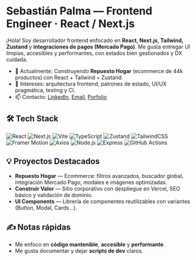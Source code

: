 # Sebastián Palma — Frontend Engineer · React / Next.js


¡Hola! Soy desarrollador frontend enfocado en **React, Next.js, Tailwind, Zustand** y **integraciones de pagos (Mercado Pago)**. Me gusta entregar UI limpias, accesibles y performantes, con estados bien gestionados y DX cuidada.


- 🚀 Actualmente: Construyendo **Repuesto Hogar** (ecommerce de 44k productos) con React + Tailwind + Zustand.
- 🧩 Intereses: arquitectura frontend, patrones de estado, UI/UX pragmática, testing y CI.
- 📫 Contacto: [LinkedIn](https://www.linkedin.com/in/sebastianpalmasanchez/), [Email](mailto:sebapalma59gmail.com), [Porfolio](https://sebastian-palma.vercel.app/)


## 🛠️ Tech Stack

![React](https://img.shields.io/badge/React-20232A?style=for-the-badge&logo=react&logoColor=61DAFB)
![Next.js](https://img.shields.io/badge/Next.js-000000?style=for-the-badge&logo=next.js&logoColor=white)
![Vite](https://img.shields.io/badge/Vite-646CFF?style=for-the-badge&logo=vite&logoColor=FFD62E)
![TypeScript](https://img.shields.io/badge/TypeScript-3178C6?style=for-the-badge&logo=typescript&logoColor=white)
![Zustand](https://img.shields.io/badge/Zustand-764ABC?style=for-the-badge&logo=redux&logoColor=white)
![TailwindCSS](https://img.shields.io/badge/TailwindCSS-38B2AC?style=for-the-badge&logo=tailwind-css&logoColor=white)
![Framer Motion](https://img.shields.io/badge/Framer_Motion-0055FF?style=for-the-badge&logo=framer&logoColor=white)
![Axios](https://img.shields.io/badge/Axios-671ddf?style=for-the-badge&logo=axios&logoColor=white)
![Node.js](https://img.shields.io/badge/Node.js-339933?style=for-the-badge&logo=node.js&logoColor=white)
![Express](https://img.shields.io/badge/Express-000000?style=for-the-badge&logo=express&logoColor=white)
![GitHub Actions](https://img.shields.io/badge/GitHub_Actions-2088FF?style=for-the-badge&logo=github-actions&logoColor=white)



## 💡 Proyectos Destacados
- **Repuesto Hogar** — Ecommerce: filtros avanzados, buscador global, integración Mercado Pago, modales e imágenes optimizadas.
- **Construir Valor** — Sitio corporativo con despliegue en Vercel, SEO básico y validación de dominio.
- **UI Components** — Librería de componentes reutilizables con variantes (Button, Modal, Cards...).


## ✍️ Notas rápidas
- Me enfoco en **código mantenible**, **accesible** y **performante**.
- Me gusta documentar y dejar **scripts de dev** claros.
<!--
**SebasPalmaSan/SebasPalmaSan** is a ✨ _special_ ✨ repository because its `README.md` (this file) appears on your GitHub profile.

Here are some ideas to get you started:

- 🔭 I’m currently working on ...
- 🌱 I’m currently learning ...
- 👯 I’m looking to collaborate on ...
- 🤔 I’m looking for help with ...
- 💬 Ask me about ...
- 📫 How to reach me: ...
- 😄 Pronouns: ...
- ⚡ Fun fact: ...
-->
